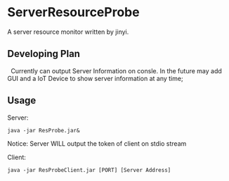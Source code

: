 # ServerResourceProbe
A server resource monitor written by jinyi.  

## Developing Plan

&nbsp;&nbsp;Currently can output Server Information on consle. In the future may add GUI and a IoT Device to show server information at any time;

## Usage
Server:

```shell
java -jar ResProbe.jar&    
```

Notice: Server WILL output the token of client on stdio stream

Client:

```shell
java -jar ResProbeClient.jar [PORT] [Server Address]
```